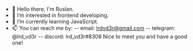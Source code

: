 - 👋 Hello there, I'm Ruslan.
- 👀 I’m interested in frontend developing.
- 🌱 I’m currently learning JavaScript.
- 📫 You can reach me by:
-- email: lrdvd3r@gmail.com
-- telegram: @lrd_vd3r
-- discord: lrd_vd3r#8308
Nice to meet you and have a good one!

